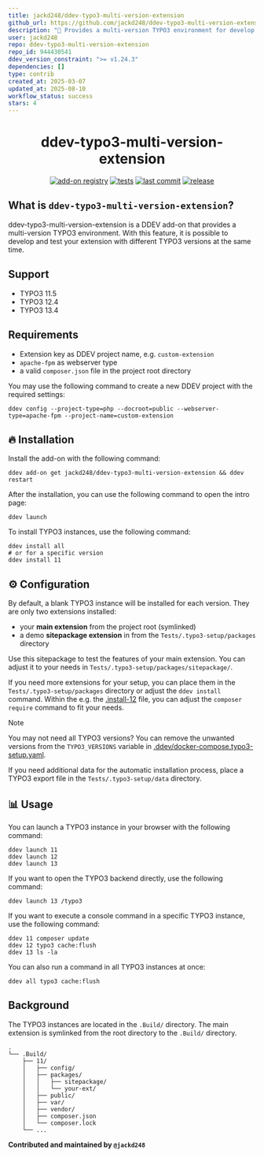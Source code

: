 ```yaml
---
title: jackd248/ddev-typo3-multi-version-extension
github_url: https://github.com/jackd248/ddev-typo3-multi-version-extension
description: "🧱 Provides a multi-version TYPO3 environment for develop and test your TYPO3 extension. "
user: jackd248
repo: ddev-typo3-multi-version-extension
repo_id: 944430541
ddev_version_constraint: ">= v1.24.3"
dependencies: []
type: contrib
created_at: 2025-03-07
updated_at: 2025-08-10
workflow_status: success
stars: 4
---
```


<div align="center">

ddev-typo3-multi-version-extension
===============================

[![add-on registry](https://img.shields.io/badge/DDEV-Add--on_Registry-blue)](https://addons.ddev.com)
[![tests](https://github.com/jackd248/ddev-typo3-multi-version-extension/actions/workflows/tests.yml/badge.svg?branch=main)](https://github.com/jackd248/ddev-typo3-multi-version-extension/actions/workflows/tests.yml?query=branch%3Amain)
[![last commit](https://img.shields.io/github/last-commit/jackd248/ddev-typo3-multi-version-extension)](https://github.com/jackd248/ddev-typo3-multi-version-extension/commits)
[![release](https://img.shields.io/github/v/release/jackd248/ddev-typo3-multi-version-extension)](https://github.com/jackd248/ddev-typo3-multi-version-extension/releases/latest)
</div>

## What is `ddev-typo3-multi-version-extension`?

ddev-typo3-multi-version-extension is a DDEV add-on that provides a multi-version TYPO3 environment. With this feature, it is possible to develop and test your extension with different TYPO3 versions at the same time.

## Support

- TYPO3 11.5
- TYPO3 12.4
- TYPO3 13.4

## Requirements

- Extension key as DDEV project name, e.g. `custom-extension`
- `apache-fpm` as webserver type
- a valid `composer.json` file in the project root directory

You may use the following command to create a new DDEV project with the required settings:

```shell
ddev config --project-type=php --docroot=public --webserver-type=apache-fpm --project-name=custom-extension
```

## 🔥 Installation

Install the add-on with the following command:

```shell
ddev add-on get jackd248/ddev-typo3-multi-version-extension && ddev restart
```

After the installation, you can use the following command to open the intro page:

```shell
ddev launch
```

To install TYPO3 instances, use the following command:

```shell
ddev install all
# or for a specific version
ddev install 11
```

## ⚙ Configuration

By default, a blank TYPO3 instance will be installed for each version. They are only two extensions installed:

- your **main extension** from the project root (symlinked)
- a demo **sitepackage extension** in from the `Tests/.typo3-setup/packages` directory

Use this sitepackage to test the features of your main extension. You can adjust it to your needs in `Tests/.typo3-setup/packages/sitepackage/`.

If you need more extensions for your setup, you can place them in the `Tests/.typo3-setup/packages` directory or adjust the `ddev install` command. Within the e.g. the [.install-12](https://github.com/jackd248/ddev-typo3-multi-version-extension/blob/main/commands/web/.install-12) file, you can adjust the `composer require` command to fit your needs.

> [!NOTE]
> You may not need all TYPO3 versions? You can remove the unwanted versions from the `TYPO3_VERSIONS` variable in [.ddev/docker-compose.typo3-setup.yaml](https://github.com/jackd248/ddev-typo3-multi-version-extension/blob/main/docker-compose.typo3-setup.yaml).

If you need additional data for the automatic installation process, place a TYPO3 export file in the `Tests/.typo3-setup/data` directory.

## 📊 Usage

You can launch a TYPO3 instance in your browser with the following command:

```shell
ddev launch 11
ddev launch 12
ddev launch 13
```

If you want to open the TYPO3 backend directly, use the following command:

```shell
ddev launch 13 /typo3
```

If you want to execute a console command in a specific TYPO3 instance, use the following command:

```shell
ddev 11 composer update
ddev 12 typo3 cache:flush
ddev 13 ls -la
```

You can also run a command in all TYPO3 instances at once:

```shell
ddev all typo3 cache:flush
```

## Background

The TYPO3 instances are located in the `.Build/` directory. The main extension is symlinked from the root directory to the `.Build/` directory. 

```text
.
└── .Build/
    ├── 11/
    │   ├── config/
    │   ├── packages/
    │   │   ├── sitepackage/
    │   │   └── your-ext/
    │   ├── public/
    │   ├── var/
    │   ├── vendor/
    │   ├── composer.json
    │   └── composer.lock
    └── ...
```

**Contributed and maintained by `@jackd248`**
